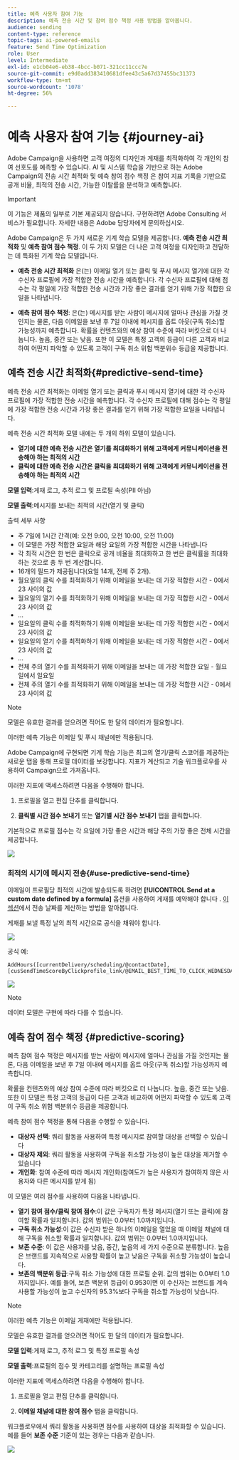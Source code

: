 ```yaml
---
title: 예측 사용자 참여 기능
description: 예측 전송 시간 및 참여 점수 책정 사용 방법을 알아봅니다.
audience: sending
content-type: reference
topic-tags: ai-powered-emails
feature: Send Time Optimization
role: User
level: Intermediate
exl-id: e1cb04e6-eb38-4bcc-b071-321cc11ccc7e
source-git-commit: e9d0add383410681dfee43c5a67d37455bc31373
workflow-type: tm+mt
source-wordcount: '1078'
ht-degree: 56%

---
```


# 예측 사용자 참여 기능 {#journey-ai}

Adobe Campaign을 사용하면 고객 여정의 디자인과 게재를 최적화하여 각 개인의 참여 선호도를 예측할 수 있습니다. AI 및 시스템 학습을 기반으로 하는 Adobe Campaign의 전송 시간 최적화 및 예측 참여 점수 책정 은 참여 지표 기록을 기반으로 공개 비율, 최적의 전송 시간, 가능한 이탈률을 분석하고 예측합니다.

>[!IMPORTANT]
>이 기능은 제품의 일부로 기본 제공되지 않습니다. 구현하려면 Adobe Consulting 서비스가 필요합니다. 자세한 내용은 Adobe 담당자에게 문의하십시오.

Adobe Campaign은 두 가지 새로운 기계 학습 모델을 제공합니다. **예측 전송 시간 최적화** 및 **예측 참여 점수 책정**. 이 두 가지 모델은 더 나은 고객 여정을 디자인하고 전달하는 데 특화된 기계 학습 모델입니다.

* **예측 전송 시간 최적화** 은(는) 이메일 열기 또는 클릭 및 푸시 메시지 열기에 대한 각 수신자 프로필에 가장 적합한 전송 시간을 예측합니다. 각 수신자 프로필에 대해 점수는 각 평일에 가장 적합한 전송 시간과 가장 좋은 결과를 얻기 위해 가장 적합한 요일을 나타냅니다.

* **예측 참여 점수 책정**: 은(는) 메시지를 받는 사람이 메시지에 얼마나 관심을 가질 것인지는 물론, 다음 이메일을 보낸 후 7일 이내에 메시지를 옵트 아웃(구독 취소)할 가능성까지 예측합니다. 확률을 컨텐츠와의 예상 참여 수준에 따라 버킷으로 더 나눕니다. 높음, 중간 또는 낮음. 또한 이 모델은 특정 고객의 등급이 다른 고객과 비교하여 어떤지 파악할 수 있도록 고객이 구독 취소 위험 백분위수 등급을 제공합니다.

## 예측 전송 시간 최적화{#predictive-send-time}

예측 전송 시간 최적화는 이메일 열기 또는 클릭과 푸시 메시지 열기에 대한 각 수신자 프로필에 가장 적합한 전송 시간을 예측합니다. 각 수신자 프로필에 대해 점수는 각 평일에 가장 적합한 전송 시간과 가장 좋은 결과를 얻기 위해 가장 적합한 요일을 나타냅니다.

예측 전송 시간 최적화 모델 내에는 두 개의 하위 모델이 있습니다.

* **열기에 대한 예측 전송 시간은 열기를 최대화하기 위해 고객에게 커뮤니케이션을 전송해야 하는 최적의 시간**
* **클릭에 대한 예측 전송 시간은 클릭을 최대화하기 위해 고객에게 커뮤니케이션을 전송해야 하는 최적의 시간**

**모델 입력**:게재 로그, 추적 로그 및 프로필 속성(PII 아님)

**모델 출력**:메시지를 보내는 최적의 시간(열기 및 클릭)

출력 세부 사항

* 주 7일에 1시간 간격(예: 오전 9:00, 오전 10:00, 오전 11:00)
* 이 모델은 가장 적합한 요일과 해당 요일의 가장 적합한 시간을 나타냅니다
* 각 최적 시간은 한 번은 클릭으로 공개 비율을 최대화하고 한 번은 클릭률을 최대화하는 것으로 총 두 번 계산합니다.
* 16개의 필드가 제공됩니다(요일 14개, 전체 주 2개).
* 월요일의 클릭 수를 최적화하기 위해 이메일을 보내는 데 가장 적합한 시간 - 0에서 23 사이의 값
* 월요일의 열기 수를 최적화하기 위해 이메일을 보내는 데 가장 적합한 시간 - 0에서 23 사이의 값
* ...
* 일요일의 클릭 수를 최적화하기 위해 이메일을 보내는 데 가장 적합한 시간 - 0에서 23 사이의 값
* 일요일의 열기 수를 최적화하기 위해 이메일을 보내는 데 가장 적합한 시간 - 0에서 23 사이의 값
* ...
* 전체 주의 열기 수를 최적화하기 위해 이메일을 보내는 데 가장 적합한 요일 - 월요일에서 일요일
* 전체 주의 열기 수를 최적화하기 위해 이메일을 보내는 데 가장 적합한 시간 - 0에서 23 사이의 값

>[!NOTE]
>
>모델은 유효한 결과를 얻으려면 적어도 한 달의 데이터가 필요합니다.
>
>이러한 예측 기능은 이메일 및 푸시 채널에만 적용됩니다.

Adobe Campaign에 구현되면 기계 학습 기능은 최고의 열기/클릭 스코어를 제공하는 새로운 탭을 통해 프로필 데이터를 보강합니다. 지표가 계산되고 기술 워크플로우를 사용하여 Campaign으로 가져옵니다.

이러한 지표에 액세스하려면 다음을 수행해야 합니다.

1. 프로필을 열고 편집 단추를 클릭합니다.

1. **클릭별 시간 점수 보내기** 또는 **열기별 시간 점수 보내기** 탭을 클릭합니다.

기본적으로 프로필 점수는 각 요일에 가장 좋은 시간과 해당 주의 가장 좋은 전체 시간을 제공합니다.

![](assets/do-not-localize/SendTimeScore.png)

### 최적의 시기에 메시지 전송{#use-predictive-send-time}

이메일이 프로필당 최적의 시간에 발송되도록 하려면 **[!UICONTROL Send at a custom date defined by a formula]** 옵션을 사용하여 게재를 예약해야 합니다 .
[이 섹션](../../sending/using/computing-the-sending-date.md)에서 전송 날짜를 계산하는 방법을 알아봅니다.

게재를 보낼 특정 날의 최적 시간으로 공식을 채워야 합니다.

![](assets/do-not-localize/ComputeSendingDate.png)

공식 예:

```
AddHours([currentDelivery/scheduling/@contactDate], 
[cusSendTimeScoreByClickprofile_link/@EMAIL_BEST_TIME_TO_CLICK_WEDNESDAY])
```

![](assets/do-not-localize/SendingDateFormula.png)

>[!NOTE]
>
>데이터 모델은 구현에 따라 다를 수 있습니다.

## 예측 참여 점수 책정 {#predictive-scoring}

예측 참여 점수 책정은 메시지를 받는 사람이 메시지에 얼마나 관심을 가질 것인지는 물론, 다음 이메일을 보낸 후 7일 이내에 메시지를 옵트 아웃(구독 취소)할 가능성까지 예측합니다.

확률을 컨텐츠와의 예상 참여 수준에 따라 버킷으로 더 나눕니다. 높음, 중간 또는 낮음. 또한 이 모델은 특정 고객의 등급이 다른 고객과 비교하여 어떤지 파악할 수 있도록 고객이 구독 취소 위험 백분위수 등급을 제공합니다.

예측 참여 점수 책정을 통해 다음을 수행할 수 있습니다.

* **대상자 선택**: 쿼리 활동을 사용하여 특정 메시지로 참여할 대상을 선택할 수 있습니다
* **대상자 제외**: 쿼리 활동을 사용하여 구독을 취소할 가능성이 높은 대상을 제거할 수 있습니다
* **개인화**: 참여 수준에 따라 메시지 개인화(참여도가 높은 사용자가 참여하지 않은 사용자와 다른 메시지를 받게 됨)

이 모델은 여러 점수를 사용하여 다음을 나타냅니다.

* **열기 참여 점수/클릭 참여 점수**:이 값은 구독자가 특정 메시지(열기 또는 클릭)에 참여할 확률과 일치합니다. 값의 범위는 0.0부터 1.0까지입니다.
* **구독 취소 가능성**:이 값은 수신자 받은 하나의 이메일을 열었을 때 이메일 채널에 대해 구독을 취소할 확률과 일치합니다. 값의 범위는 0.0부터 1.0까지입니다.
* **보존 수준**: 이 값은 사용자를 낮음, 중간, 높음의 세 가지 수준으로 분류합니다. 높음은 브랜드를 지속적으로 사용할 확률이 높고 낮음은 구독을 취소할 가능성이 높습니다.
* **보존의 백분위 등급**:구독 취소 가능성에 대한 프로필 순위. 값의 범위는 0.0부터 1.0까지입니다. 예를 들어, 보존 백분위 등급이 0.953이면 이 수신자는 브랜드를 계속 사용할 가능성이 높고 수신자의 95.3%보다 구독을 취소할 가능성이 낮습니다.

>[!NOTE]
>
>이러한 예측 기능은 이메일 게재에만 적용됩니다.
>
>모델은 유효한 결과를 얻으려면 적어도 한 달의 데이터가 필요합니다.

**모델 입력**:게재 로그, 추적 로그 및 특정 프로필 속성

**모델 출력**:프로필의 점수 및 카테고리를 설명하는 프로필 속성

이러한 지표에 액세스하려면 다음을 수행해야 합니다.

1. 프로필을 열고 편집 단추를 클릭합니다.

1. **이메일 채널에 대한 참여 점수** 탭을 클릭합니다.

워크플로우에서 쿼리 활동을 사용하면 점수를 사용하여 대상을 최적화할 수 있습니다. 예를 들어 **보존 수준** 기준이 있는 경우는 다음과 같습니다.

![](assets/do-not-localize/predictive_score_query.png)
